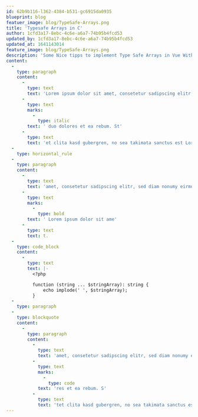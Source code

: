 ```yaml
---
id: 62b9b116-l362-4384-b531-gc6915da0935
blueprint: blog
featuer_image: blog/TypeSafe-Arrays.png
title: 'Typesafe Arrays in C'
author: 1cfd3a17-8ebc-4c6e-a6a7-74b95b4fcd53
updated_by: 1cfd3a17-8ebc-4c6e-a6a7-74b95b4fcd53
updated_at: 1641143014
feature_image: blog/TypeSafe-Arrays.png
description: 'Some Nice tipps to implement Type Safe Arrays in Vue Without any Packages'
content:
  -
    type: paragraph
    content:
      -
        type: text
        text: 'Lorem ipsum dolor sit amet, consetetur sadipscing elitr, sed diam nonumy eirmod tempor invidunt ut labore et dolore magna aliquyam erat, sed diam voluptua. At vero eos et accusam et justo'
      -
        type: text
        marks:
          -
            type: italic
        text: ' duo dolores et ea rebum. St'
      -
        type: text
        text: 'et clita kasd gubergren, no sea takimata sanctus est Lorem ipsum dolor sit amet. Lorem ipsum dolor sit'
  -
    type: horizontal_rule
  -
    type: paragraph
    content:
      -
        type: text
        text: 'amet, consetetur sadipscing elitr, sed diam nonumy eirmod tempor invidunt ut labore et dolore magna aliquyam erat, sed diam voluptua. At vero eos et accusam et justo duo dolores et ea rebum. Stet clita kasd gubergren, no sea takimata sanctus est'
      -
        type: text
        marks:
          -
            type: bold
        text: ' Lorem ipsum dolor sit ame'
      -
        type: text
        text: t.
  -
    type: code_block
    content:
      -
        type: text
        text: |-
          <?php

          function (string ... $stringArray): string {
              echo implode(' ', $stringArray);
          }
  -
    type: paragraph
  -
    type: blockquote
    content:
      -
        type: paragraph
        content:
          -
            type: text
            text: 'amet, consetetur sadipscing elitr, sed diam nonumy eirmod tempor invidunt ut labore et dolore magna aliquyam erat, sed diam voluptua. At vero eos et accusam et justo duo dolo'
          -
            type: text
            marks:
              -
                type: code
            text: 'res et ea rebum. S'
          -
            type: text
            text: 'tet clita kasd gubergren, no sea takimata sanctus est Lorem ipsum dolor sit amet.'
---
```

